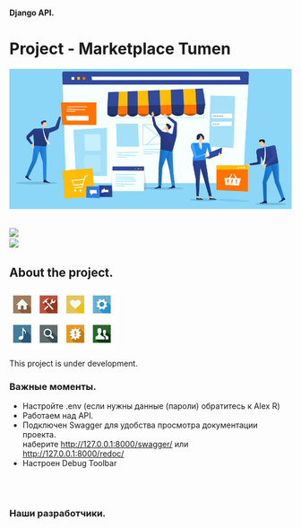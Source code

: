 
#### Django API.
# Project - Marketplace Tumen

<img src="https://github.com/ERAalex/new_test/blob/main/marketplace.png">

<br><a href="mailto:service000market@gmail.com"><img src="https://img.shields.io/badge/-Gmail%20contact%20us-red"></a>
<br><a href="#"><img src="https://img.shields.io/badge/-Telegram-blue"></a>

## About the project.

  <a href="#" target="_blank" rel="noreferrer nofollow">
      <img src="https://github.com/ERAalex/new_test/blob/main/website_icons.jpg" >
    </a>

This project is under development.<br>

### Важные моменты.

- Настройте .env (если нужны данные (пароли) обратитесь к Alex R)
- Работаем над API. 
- Подключен Swagger для удобства просмотра документации проекта.<br>
наберите http://127.0.0.1:8000/swagger/  или http://127.0.0.1:8000/redoc/ <br>
- Настроен Debug Toolbar

<br>
<br>

### Наши разработчики.


<br/><br/>
